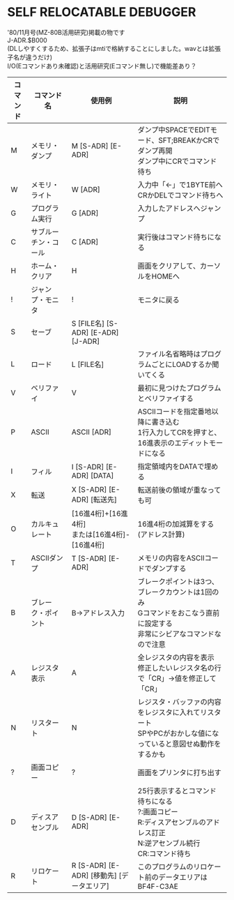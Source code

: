 # SELF RELOCATABLE DEBUGGER  
'80/11月号(MZ-80B活用研究)掲載の物です   
J-ADR.$B000  
(DLしやすくするため、拡張子はmtiで格納することにしました。wavとは拡張子名が違うだけ)  
I/O(Eコマンドあり未確認)と活用研究(Eコマンド無し)で機能差あり？
  
  |コマンド|コマンド名|使用例|説明|
  |---|---|---|---|
  |M|メモリ・ダンプ|M [S-ADR] [E-ADR]|ダンプ中SPACEでEDITモード、SFT;BREAKかCRでダンプ再開<BR>ダンプ中にCRでコマンド待ち|
  |W|メモリ・ライト|W [ADR]|入力中「←」で1BYTE前へ<BR>CRかDELでコマンド待ちへ|
  |G|プログラム実行|G [ADR]|入力したアドレスへジャンプ|
  |C|サブルーチン・コール|C [ADR]|実行後はコマンド待ちになる|
  |H|ホーム・クリア|H|画面をクリアして、カーソルをHOMEへ|
  |!|ジャンプ・モニタ|!|モニタに戻る|
  |S|セーブ|S [FILE名] [S-ADR] [E-ADR] [J-ADR]||
  |L|ロード|L [FILE名]|ファイル名省略時はプログラムごとにLOADするか聞いてくる|
  |V|ベリファイ|V|最初に見つけたプログラムとベリファイする|
  |P|ASCII|ASCII [ADR]|ASCIIコードを指定番地以降に書き込む<BR>1行入力してCRを押すと、16進表示のエディットモードになる|
  |I|フィル|I [S-ADR] [E-ADR] [DATA]|指定領域内をDATAで埋める|
  |X|転送|X [S-ADR] [E-ADR] [転送先]|転送前後の領域が重なっても可|
  |O|カルキュレート|[16進4桁]+[16進4桁]<BR>または[16進4桁]-[16進4桁]|16進4桁の加減算をする(アドレス計算)|
  |T|ASCIIダンプ|T [S-ADR] [E-ADR]|メモリの内容をASCIIコードでダンプする|
  |B|ブレーク・ポイント|B→アドレス入力|ブレークポイントは3つ、ブレークカウントは1回のみ<BR>Gコマンドをおこなう直前に設定する<BR>非常にシビアなコマンドなので注意|
  |A|レジスタ表示|A|全レジスタの内容を表示<BR>修正したいレジスタ名の行で「CR」→値を修正して「CR」|
  |N|リスタート|N|レジスタ・バッファの内容をレジスタに入れてリスタート<BR>SPやPCがおかしな値になっていると意図せぬ動作をするかも|
  |?|画面コピー|?|画面をプリンタに打ち出す|
  |D|ディスアセンブル|D [S-ADR] [E-ADR]|25行表示するとコマンド待ちになる<BR>?:画面コピー<BR>R:ディスアセンブルのアドレス訂正<BR>N:逆アセンブル続行<BR>CR:コマンド待ち|
  |R|リロケート|R [S-ADR] [E-ADR] [移動先] [データエリア]|このプログラムのリロケート前のデータエリアは BF4F-C3AE|
 

